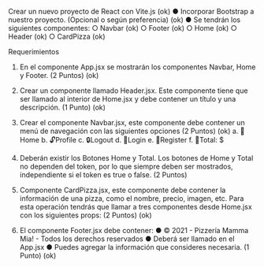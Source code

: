 Crear un nuevo proyecto de React con Vite.js (ok)
● Incorporar Bootstrap a nuestro proyecto. (Opcional o según preferencia) (ok)
● Se tendrán los siguientes componentes:
○ Navbar (ok)
○ Footer (ok)
○ Home (ok)
○ Header (ok)
○ CardPizza (ok)

Requerimientos
1. En el componente App.jsx se mostrarán los componentes Navbar, Home y Footer.
(2 Puntos) (ok)
2. Crear un componente llamado Header.jsx. Este componente tiene que ser llamado al
interior de Home.jsx y debe contener un título y una descripción. (1 Punto) (ok)
3. Crear el componente Navbar.jsx, este componente debe contener un menú de
navegación con las siguientes opciones (2 Puntos) (ok)
a. 🍕Home
b. 🔓Profile
c. 🔒Logout
d. 🔐Login
e. 🔐Register
f. 🛒Total: $
4. Deberán existir los Botones Home y Total. Los botones de Home y Total no dependen
del token, por lo que siempre deben ser mostrados, independiente si el token es true
o false. (2 Puntos)
5. Componente CardPizza.jsx, este componente debe contener la información de una
pizza, como el nombre, precio, imagen, etc. Para esta operación tendrás que llamar a
tres componentes desde Home.jsx con los siguientes props:
(2 Puntos) (ok)

6. El componente Footer.jsx debe contener:
● © 2021 - Pizzería Mamma Mia! - Todos los derechos reservados
● Deberá ser llamado en el App.jsx
● Puedes agregar la información que consideres necesaria.
(1 Punto) (ok)